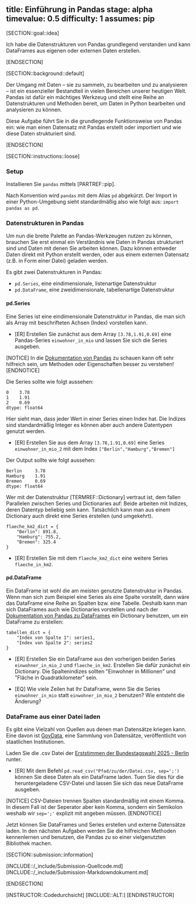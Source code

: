 title: Einführung in Pandas
stage: alpha
timevalue: 0.5
difficulty: 1
assumes: pip
---

[SECTION::goal::idea]

Ich habe die Datenstrukturen von Pandas grundlegend verstanden und kann DataFrames aus eigenen oder externen Daten erstellen.

[ENDSECTION]

[SECTION::background::default]

Der Umgang mit Daten – sie zu sammeln, zu bearbeiten und zu analysieren – ist ein essenzieller Bestandteil in vielen Bereichen unserer heutigen Welt. Pandas ist dafür ein mächtiges Werkzeug und stellt eine Reihe an Datenstrukturen und Methoden bereit, um Daten in Python bearbeiten und analysieren zu können.

Diese Aufgabe führt Sie in die grundlegende Funktionsweise von Pandas ein: wie man einen Datensatz mit Pandas erstellt oder importiert und wie diese Daten strukturiert sind.

[ENDSECTION]

[SECTION::instructions::loose]

### Setup

Installieren Sie `pandas` mittels [PARTREF::pip].

Nach Konvention wird `pandas` mit dem Alias `pd` abgekürzt. Der Import in einer Python-Umgebung sieht standardmäßig also wie folgt aus: `import pandas as pd`.

### Datenstrukturen in Pandas

Um nun die breite Palette an Pandas-Werkzeugen nutzen zu können, brauchen Sie erst einmal ein Verständnis wie Daten in Pandas strukturiert sind und Daten mit denen Sie arbeiten können. Dazu können entweder Daten direkt mit Python erstellt werden, oder aus einem externen Datensatz (z.B. in Form einer Datei) geladen werden.

Es gibt zwei Datenstrukturen in Pandas:

- `pd.Series`, eine eindimensionale, listenartige Datenstruktur
- `pd.DataFrame`, eine zweidimensionale, tabellenartige Datenstruktur

#### pd.Series
Eine Series ist eine eindimensionale Datenstruktur in Pandas, die man sich als Array mit beschrifteten Achsen (Index) vorstellen kann.

- [ER] Erstellen Sie zunächst aus dem Array `[3.78,1.91,0.69]` eine Pandas-Series `einwohner_in_mio` und lassen Sie sich die Series ausgeben.

[NOTICE]
In die [Dokumentation von Pandas](https://pandas.pydata.org/docs/dev/index.html) zu schauen kann oft sehr hilfreich sein, um Methoden oder Eigenschaften besser zu verstehen!
[ENDNOTICE]

Die Series sollte wie folgt aussehen:
```
0    3.78
1    1.91
2    0.69
dtype: float64
```
Hier sieht man, dass jeder Wert in einer Series einen Index hat. Die Indizes sind standardmäßig Integer es können aber auch andere Datentypen genutzt werden.

- [ER] Erstellen Sie aus dem Array `[3.78,1.91,0.69]` eine Series `einwohner_in_mio_2` mit dem Index `["Berlin","Hamburg","Bremen"]`

Der Output sollte wie folgt aussehen:
```
Berlin     3.78
Hamburg    1.91
Bremen     0.69
dtype: float64
```

Wer mit der Datenstruktur [TERMREF::Dictionary] vertraut ist, dem fallen Parallelen zwischen Series und Dictionaries auf: Beide arbeiten mit Indizes, deren Datentyp beliebig sein kann. Tatsächlich kann man aus einem Dictionary auch direkt eine Series erstellen (und umgekehrt).

```
flaeche_km2_dict = {
    "Berlin": 891.8,
    "Hamburg": 755.2,
    "Bremen": 325.4
}
```

- [ER] Erstellen Sie mit dem `flaeche_km2_dict` eine weitere Series `flaeche_in_km2`.

#### pd.DataFrame

Ein DataFrame ist wohl die am meisten genutzte Datenstruktur in Pandas. Wenn man sich zum Beispiel eine Series als eine Spalte vorstellt, dann wäre das DataFrame eine Reihe an Spalten bzw. eine Tabelle.
Deshalb kann man sich DataFrames auch wie Dictionaries vorstellen und nach der [Dokumentation von Pandas zu DataFrames](https://pandas.pydata.org/docs/dev/reference/api/pandas.DataFrame.html) ein Dictionary benutzen, um ein DataFrame zu erstellen: 
```
tabellen_dict = {
    "Index von Spalte 1": series1,
    "Index von Spalte 2": series2
}
```

- [ER] Erstellen Sie ein DataFrame aus den vorherigen beiden Series `einwohner_in_mio_2` und `flaeche_in_km2`. Erstellen Sie dafür zunächst ein Dictionary. Die Spaltenindizes sollten "Einwohner in Millionen" und "Fläche in Quadratkilometer" sein.

- [EQ] Wie viele Zeilen hat Ihr DataFrame, wenn Sie die Series `einwohner_in_mio` statt `einwohner_in_mio_2` benutzen? Wie entsteht die Änderung?

### DataFrame aus einer Datei laden

Es gibt eine Vielzahl von Quellen aus denen man Datensätze kriegen kann. Eine davon ist [GovData](https://govdata.de), eine Sammlung von Datensätze, veröffentlicht von staatlichen Institutionen.

Laden Sie die .csv Datei der [Erststimmen der Bundestagswahl 2025 - Berlin](https://www.govdata.de/suche/daten/bundestagswahl-2025-in-berlin-nach-wahlbezirken-endgultiges-ergebnis) runter.

- [ER] Mit dem Befehl `pd.read_csv("Pfad/zu/der/Datei.csv, sep=';')` können Sie diese Daten als ein DataFrame laden. Tuen Sie dies für die heruntergeladene CSV-Datei und lassen Sie sich das neue DataFrame ausgeben.

[NOTICE]
CSV-Dateien trennen Spalten standardmäßig mit einem Komma. In diesem Fall ist der Seperator aber kein Komma, sondern ein Semikolon weshalb wir `sep=';'` explizit mit angeben müssen.
[ENDNOTICE]

Jetzt können Sie DataFrames und Series erstellen und externe Datensätze laden. In den nächsten Aufgaben werden Sie die hilfreichen Methoden kennenlernen und benutzen, die Pandas zu so einer vielgenutzten Bibliothek machen.

[SECTION::submission::information]

[INCLUDE::/_include/Submission-Quellcode.md]
[INCLUDE::/_include/Submission-Markdowndokument.md]

[ENDSECTION]

[INSTRUCTOR::Codedurchsicht]
[INCLUDE::ALT:]
[ENDINSTRUCTOR]
